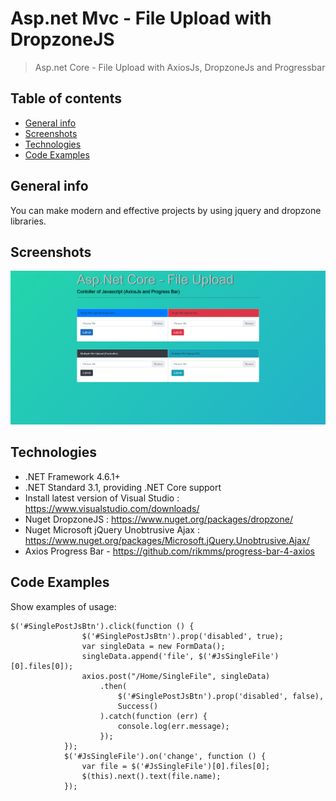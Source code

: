 # Asp.net Mvc - File Upload with DropzoneJS
>  Asp.net Core - File Upload with AxiosJs, DropzoneJs and Progressbar

## Table of contents
* [General info](#general-info)
* [Screenshots](#screenshots)
* [Technologies](#technologies)
* [Code Examples](#code-examples)

## General info
You can make modern and effective projects by using jquery and dropzone libraries.

## Screenshots
![Example screenshot](./screencapture.png)

## Technologies
* .NET Framework 4.6.1+
* .NET Standard 3.1, providing .NET Core support
* Install latest version of Visual Studio : https://www.visualstudio.com/downloads/
* Nuget DropzoneJS : https://www.nuget.org/packages/dropzone/
* Nuget Microsoft jQuery Unobtrusive Ajax : https://www.nuget.org/packages/Microsoft.jQuery.Unobtrusive.Ajax/
* Axios Progress Bar - https://github.com/rikmms/progress-bar-4-axios

## Code Examples
Show examples of usage:
```
$('#SinglePostJsBtn').click(function () {
                $('#SinglePostJsBtn').prop('disabled', true);
                var singleData = new FormData();
                singleData.append('file', $('#JsSingleFile')[0].files[0]);
                axios.post("/Home/SingleFile", singleData)
                    .then(
                        $('#SinglePostJsBtn').prop('disabled', false),
                        Success()
                    ).catch(function (err) {
                        console.log(err.message);
                    });
            });
            $('#JsSingleFile').on('change', function () {
                var file = $('#JsSingleFile')[0].files[0];
                $(this).next().text(file.name);
            });
```

